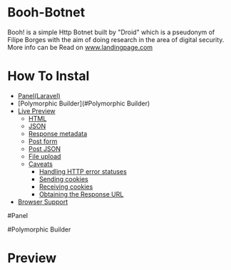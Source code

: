 # Booh-Botnet

 Booh! is a simple Http Botnet built by "Droid" which is a pseudonym of Filipe Borges with the aim of doing research in the area of digital security.
 More info can be Read on www.landingpage.com

 # How To Instal
 * [Panel(Laravel)](#Panel)
 * [Polymorphic Builder](#Polymorphic Builder)
 * [Live Preview](#Preview)
   * [HTML](#html)
   * [JSON](#json)
   * [Response metadata](#response-metadata)
   * [Post form](#post-form)
   * [Post JSON](#post-json)
   * [File upload](#file-upload)
   * [Caveats](#caveats)
     * [Handling HTTP error statuses](#handling-http-error-statuses)
     * [Sending cookies](#sending-cookies)
     * [Receiving cookies](#receiving-cookies)
     * [Obtaining the Response URL](#obtaining-the-response-url)
 * [Browser Support](#browser-support)




#Panel


#Polymorphic Builder



# Preview
